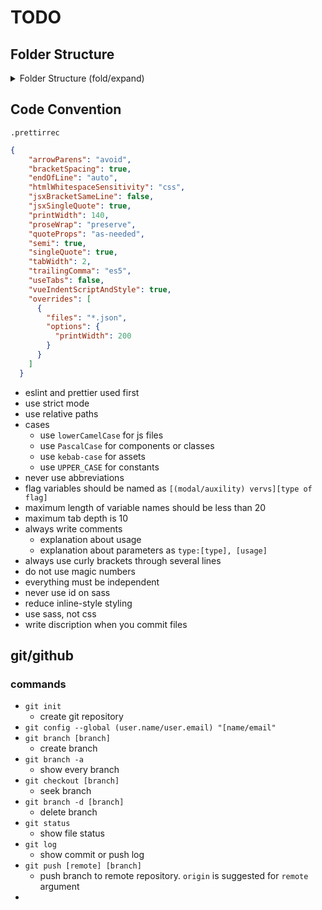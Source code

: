 # TODO

## Folder Structure

<details markdown="1">
<summary >Folder Structure (fold/expand)</summary>

- `cse`
  - ~~`env`~~
  - ~~`venv`~~
  - ~~`node_modules`~~
  - ~~`yarn.lock`~~
  - **`todo`**
    - ~~`node_modules`~~
    - `public`
      - `favicon.ico`
      - `index.html`
      - `manifest.json`
      - `robots.txt`
    - `src`
      - `assets`
      - `components`
      - `constants`
      - `styles`
      - `App.js`
      - `index.js`
    - `.gitignore`
    - `.prettierrc`
    - `package.json`
    - `README.md`
    - `README_dev.md`
    - `yarn.lock`

</details>

## Code Convention

`.prettirrec`
```json
{
    "arrowParens": "avoid",
    "bracketSpacing": true,
    "endOfLine": "auto",
    "htmlWhitespaceSensitivity": "css",
    "jsxBracketSameLine": false, 
    "jsxSingleQuote": true,
    "printWidth": 140,
    "proseWrap": "preserve",
    "quoteProps": "as-needed",
    "semi": true,
    "singleQuote": true,
    "tabWidth": 2,
    "trailingComma": "es5",
    "useTabs": false,
    "vueIndentScriptAndStyle": true,
    "overrides": [ 
      {
        "files": "*.json",
        "options": {
          "printWidth": 200
        }
      }
    ]
  }
```

- eslint and prettier used first
- use strict mode
- use relative paths
- cases
  - use `lowerCamelCase` for js files
  - use `PascalCase` for components or classes
  - use `kebab-case` for assets
  - use `UPPER_CASE` for constants
- never use abbreviations
- flag variables should be named as `[(modal/auxility) vervs][type of flag]`
- maximum length of variable names should be less than 20
- maximum tab depth is 10
- always write comments
  - explanation about usage
  - explanation about parameters as `type:[type], [usage]`
- always use curly brackets through several lines
- do not use magic numbers
- everything must be independent
- never use id on sass
- reduce inline-style styling
- use sass, not css
- write discription when you commit files

## git/github

### commands

- `git init`
  - create git repository
- `git config --global (user.name/user.email) "[name/email"`
- `git branch [branch]`
  - create branch
- `git branch -a`
  - show every branch
- `git checkout [branch]`
  - seek branch
- `git branch -d [branch]`
  - delete branch
- `git status`
  - show file status
- `git log`
  - show commit or push log
- `git push [remote] [branch]`
  - push branch to remote repository. `origin` is suggested for `remote` argument
-